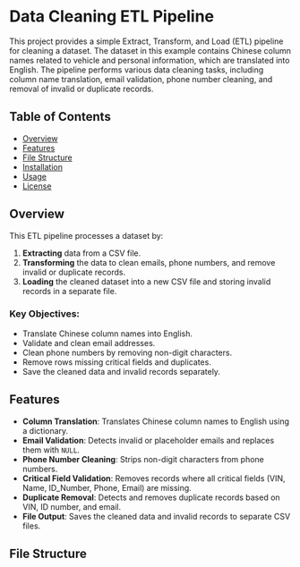 # Data Cleaning ETL Pipeline

This project provides a simple Extract, Transform, and Load (ETL) pipeline for cleaning a dataset. The dataset in this example contains Chinese column names related to vehicle and personal information, which are translated into English. The pipeline performs various data cleaning tasks, including column name translation, email validation, phone number cleaning, and removal of invalid or duplicate records.

## Table of Contents

- [Overview](#overview)
- [Features](#features)
- [File Structure](#file-structure)
- [Installation](#installation)
- [Usage](#usage)
- [License](#license)

## Overview

This ETL pipeline processes a dataset by:
1. **Extracting** data from a CSV file.
2. **Transforming** the data to clean emails, phone numbers, and remove invalid or duplicate records.
3. **Loading** the cleaned dataset into a new CSV file and storing invalid records in a separate file.

### Key Objectives:
- Translate Chinese column names into English.
- Validate and clean email addresses.
- Clean phone numbers by removing non-digit characters.
- Remove rows missing critical fields and duplicates.
- Save the cleaned data and invalid records separately.

## Features

- **Column Translation**: Translates Chinese column names to English using a dictionary.
- **Email Validation**: Detects invalid or placeholder emails and replaces them with `NULL`.
- **Phone Number Cleaning**: Strips non-digit characters from phone numbers.
- **Critical Field Validation**: Removes records where all critical fields (VIN, Name, ID_Number, Phone, Email) are missing.
- **Duplicate Removal**: Detects and removes duplicate records based on VIN, ID number, and email.
- **File Output**: Saves the cleaned data and invalid records to separate CSV files.

## File Structure

